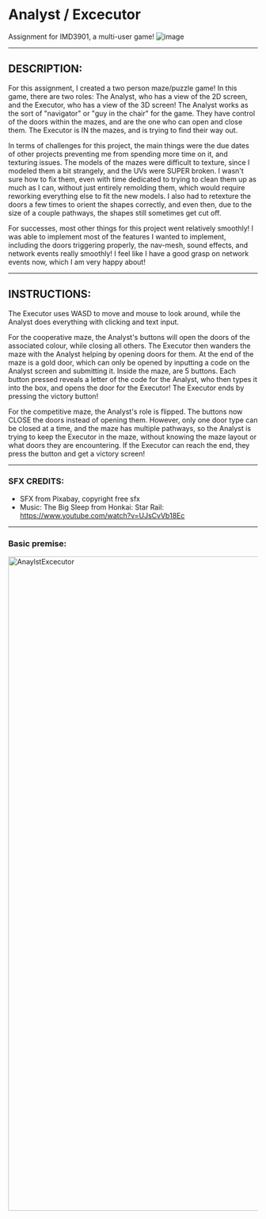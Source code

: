 # Analyst / Excecutor
Assignment for IMD3901, a multi-user game!
![image](https://github.com/user-attachments/assets/f3b79c6d-8216-4d3e-bacd-979ac9dfb85d)
***
## DESCRIPTION:
For this assignment, I created a two person maze/puzzle game! In this game, there are two roles: The Analyst, who has a view of the 2D screen, and the Executor, who has a view of the 3D screen! The Analyst works as the sort of "navigator" or "guy in the chair" for the game. They have control of the doors within the mazes, and are the one who can open and close them. The Executor is IN the mazes, and is trying to find their way out. 

In terms of challenges for this project, the main things were the due dates of other projects preventing me from spending more time on it, and texturing issues. The models of the mazes were difficult to texture, since I modeled them a bit strangely, and the UVs were SUPER broken. I wasn't sure how to fix them, even with time dedicated to trying to clean them up as much as I can, without just entirely remolding them, which would require reworking everything else to fit the new models. I also had to retexture the doors a few times to orient the shapes correctly, and even then, due to the size of a couple pathways, the shapes still sometimes get cut off.

For successes, most other things for this project went relatively smoothly! I was able to implement most of the features I wanted to implement, including the doors triggering properly, the nav-mesh, sound effects, and network events really smoothly! I feel like I have a good grasp on network events now, which I am very happy about!

***
## INSTRUCTIONS:

The Executor uses WASD to move and mouse to look around, while the Analyst does everything with clicking and text input.

For the cooperative maze, the Analyst's buttons will open the doors of the associated colour, while closing all others. The Executor then wanders the maze with the Analyst helping by opening doors for them. At the end of the maze is a gold door, which can only be opened by inputting a code on the Analyst screen and submitting it. Inside the maze, are 5 buttons. Each button pressed reveals a letter of the code for the Analyst, who then types it into the box, and opens the door for the Executor! The Executor ends by pressing the victory button!

For the competitive maze, the Analyst's role is flipped. The buttons now CLOSE the doors instead of opening them. However, only one door type can be closed at a time, and the maze has multiple pathways, so the Analyst is trying to keep the Executor in the maze, without knowing the maze layout or what doors they are encountering. If the Executor can reach the end, they press the button and get a victory screen!

***
### SFX CREDITS:
* SFX from Pixabay, copyright free sfx
* Music: The Big Sleep from Honkai: Star Rail: https://www.youtube.com/watch?v=UJsCvVb18Ec
***
### Basic premise:
<img width="1321" alt="AnaylstExcecutor" src="https://github.com/user-attachments/assets/b6a36fd5-2bb3-478d-8374-18ccb9f35f9c" />
